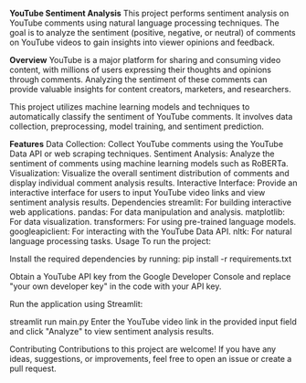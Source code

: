 **YouTube Sentiment Analysis**
This project performs sentiment analysis on YouTube comments using natural language processing techniques. The goal is to analyze the sentiment (positive, negative, or neutral) of comments on YouTube videos to gain insights into viewer opinions and feedback.

**Overview**
YouTube is a major platform for sharing and consuming video content, with millions of users expressing their thoughts and opinions through comments. Analyzing the sentiment of these comments can provide valuable insights for content creators, marketers, and researchers.

This project utilizes machine learning models and techniques to automatically classify the sentiment of YouTube comments. It involves data collection, preprocessing, model training, and sentiment prediction.

**Features**
Data Collection: Collect YouTube comments using the YouTube Data API or web scraping techniques.
Sentiment Analysis: Analyze the sentiment of comments using machine learning models such as RoBERTa.
Visualization: Visualize the overall sentiment distribution of comments and display individual comment analysis results.
Interactive Interface: Provide an interactive interface for users to input YouTube video links and view sentiment analysis results.
Dependencies
streamlit: For building interactive web applications.
pandas: For data manipulation and analysis.
matplotlib: For data visualization.
transformers: For using pre-trained language models.
googleapiclient: For interacting with the YouTube Data API.
nltk: For natural language processing tasks.
Usage
To run the project:

Install the required dependencies by running:
pip install -r requirements.txt

Obtain a YouTube API key from the Google Developer Console and replace "your own developer key" in the code with your API key.

Run the application using Streamlit:

streamlit run main.py
Enter the YouTube video link in the provided input field and click "Analyze" to view sentiment analysis results.

Contributing
Contributions to this project are welcome! If you have any ideas, suggestions, or improvements, feel free to open an issue or create a pull request.
